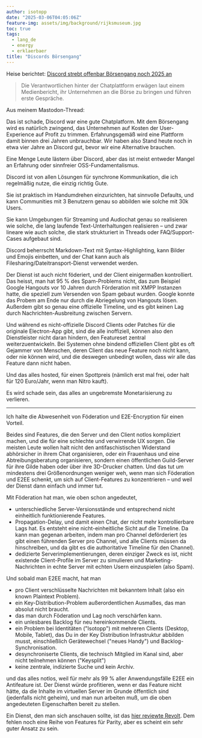 ```yaml
---
author: isotopp
date: "2025-03-06T04:05:06Z"
feature-img: assets/img/background/rijksmuseum.jpg
toc: true
tags:
  - lang_de
  - energy
  - erklaerbaer
title: "Discords Börsengang"
---
```


Heise berichtet:
[Discord strebt offenbar Börsengang noch 2025 an](https://www.heise.de/news/Bericht-Discord-strebt-offenbar-Boersengang-noch-2025-an-10306706.html)
>  Die Verantwortlichen hinter der Chatplattform erwägen laut einem Medienbericht, 
> ihr Unternehmen an die Börse zu bringen und führen erste Gespräche. 

Aus meinem Mastodon-Thread:

Das ist schade, Discord war eine gute Chatplatform.
Mit dem Börsengang wird es natürlich zwingend, das Unternehmen auf Kosten der User-Experience auf Profit zu trimmen.
Erfahrungsgemäß wird eine Plattform damit binnen drei Jahren unbrauchbar.
Wir haben also Stand heute noch in etwa vier Jahre an Discord gut, bevor wir eine Alternative brauchen.

Eine Menge Leute lästern über Discord, aber das ist meist entweder Mangel an Erfahrung oder sinnfreier OSS-Fundamentalismus.

Discord ist von allen Lösungen für synchrone Kommunikation, die ich regelmäßig nutze, die einzig richtig Gute.

Sie ist praktisch im Handumdrehen einzurichten, hat sinnvolle Defaults, 
und kann Communities mit 3 Benutzern genau so abbilden wie solche mit 30k Users.

Sie kann Umgebungen für Streaming und Audiochat genau so realisieren wie solche, 
die lang laufende Text-Unterhaltungen realisieren – 
und zwar lineare wie auch solche, die stark strukturiert in Threads oder FAQ/Support-Cases aufgebaut sind.

Discord beherrscht Markdown-Text mit Syntax-Highlighting,
kann Bilder und Emojis einbetten,
und der Chat kann auch als Filesharing/Dateitransport-Dienst verwendet werden.

Der Dienst ist auch nicht föderiert, und der Client einigermaßen kontrolliert.
Das heisst, man hat 95 % des Spam-Problems nicht, das zum Beispiel Google Hangouts vor 10 Jahren
durch Förderation mit XMPP Instanzen hatte, die speziell zum Versenden von Spam gebaut wurden.
Google konnte das Probem  am Ende nur durch die Abriegelung von Hangouts lösen.
Außerdem gibt so genau eine offizielle Timeline, und es gibt keinen Lag durch Nachrichten-Ausbreitung zwischen Servern.

Und während es nicht-offizielle Discord Clients oder Patches für die originale Electron-App gibt,
sind die alle inoffiziell, können also den Dienstleister nicht daran hindern,
den Featureset zentral weiterzuentwickeln.
Bei Systemen ohne bindend offiziellen Client gibt es oft Gejammer von Menschen,
deren Client das neue Feature noch nicht kann, oder nie können wird,
und die deswegen unbedingt wollen, dass wir alle das Feature dann nicht haben.

Und das alles hosted, für einen Spottpreis (nämlich erst mal frei, oder halt für 120 Euro/Jahr, wenn man Nitro kauft).

Es wird schade sein, das alles an ungebremste Monetarisierung zu verlieren.

---

Ich halte die Abwesenheit von Föderation und E2E-Encryption für einen Vorteil.

Beides sind Features, die den Server und den Client notlos kompliziert machen,
und die für eine schlechte und verwirrende UX sorgen.
Die meisten Leute wollen halt nicht den antifaschistischen Widerstand abhörsicher in ihrem Chat organisieren,
oder ein Frauenhaus und eine Abtreibungsberatung organisieren, 
sondern einen öffentlichen Guild-Server für ihre Gilde haben oder über ihre 3D-Drucker chatten.
Und das tut um mindestens drei Größenordnungen weniger weh, 
wenn man sich Föderation und E2EE schenkt, 
um sich auf Client-Features zu konzentrieren – und weil der Dienst dann einfach und immer tut.

Mit Föderation hat man, wie oben schon angedeutet,

- unterschiedliche Server-Versionsstände und entsprechend nicht einheitlich funktionierende Features.
- Propagation-Delay, und damit einen Chat, der nicht mehr kontrollierbare Lags hat.
  Es entsteht eine nicht-einheitliche Sicht auf die Timeline.
  Da kann man gegenan arbeiten, indem man pro Channel deförderiert 
  (es gibt einen führenden Server pro Channel, und alle Clients müssen da hinschreiben, 
  und da gibt es die authoritative Timeline für den Channel).
- dedizierte Serverimplementierungen, deren einziger Zweck es ist, nicht existende Client-Profile im Server zu simulieren 
  und Marketing-Nachrichten in echte Server mit echten Usern einzuspielen (also Spam).

Und sobald man E2EE macht, hat man

- pro Client verschlüsselte Nachrichten mit bekanntem Inhalt (also ein known Plaintext Problem).
- ein Key-Distribution-Problem außerordentlichen Ausmaßes, das man absolut nicht braucht.
- das man durch Föderation und Lag noch verschärfen kann.
- ein unlesbares Backlog für neu hereinkommende Clients.
- ein Problem bei Identitäten ("Isotopp") mit mehreren Clients (Desktop, Mobile, Tablet),
  das Du in der Key Distribution Infrastruktur abbilden musst,
  einschließlich Gerätewechsel ("neues Handy") und Backlog-Synchronisation.
- desynchroniserte Clients, die technisch Mitglied im Kanal sind, aber nicht teilnehmen können ("Keysplit")
- keine zentrale, indizierte Suche und kein Archiv.

und das alles notlos, weil für mehr als 99 % aller Anwendungsfälle E2EE ein Antifeature ist.
Der Dienst würde profitieren, wenn er das Feature nicht hätte, 
da die Inhalte im virtuellen Server im Grunde öffentlich sind (jedenfalls nicht geheim),
und man nun arbeiten muß, um die oben angedeuteten Eigenschaften bereit zu stellen.

Ein Dienst, den man sich anschauen sollte, ist das [hier reviewte Revolt](https://itsfoss.com/revolt/).
Dem fehlen noch eine Reihe von Features für Parity, aber es scheint ein sehr guter Ansatz zu sein.
